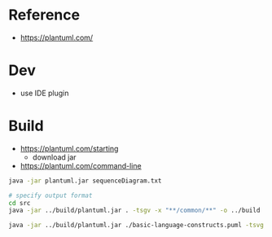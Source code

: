 # Reference

- https://plantuml.com/

# Dev

- use IDE plugin

# Build

- https://plantuml.com/starting
  - download jar
- https://plantuml.com/command-line

```sh
java -jar plantuml.jar sequenceDiagram.txt

# specify output format
cd src
java -jar ../build/plantuml.jar . -tsgv -x "**/common/**" -o ../build

java -jar ../build/plantuml.jar ./basic-language-constructs.puml -tsvg -x "**/common/**" -config ../config.cfg
```
